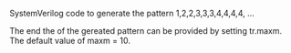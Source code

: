 SystemVerilog code to generate the pattern 1,2,2,3,3,3,4,4,4,4, ... 

The end the of the gereated pattern can be provided by setting tr.maxm. The default value of maxm = 10.
